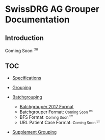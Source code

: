 # SwissDRG AG Grouper Documentation

## Introduction
Coming Soon <sup>tm</sup>

## TOC
* [Specifications](pages/specifications.md)
* [Grouping](pages/grouping.md)
    
* [Batchgrouping](pages/batchgrouping.md)
    * [Batchgrouper 2017 Format](pages/format-batchgrouper-2017.md)
    * Batchgrouper Format: <small>Coming Soon <sup>tm</sup></small>
    * BFS Format: <small>Coming Soon <sup>tm</sup></small>
    * URL Patient Case Format: <small>Coming Soon <sup>tm</sup></small>    
* [Supplement Grouping](pages/supplement-grouping.md)